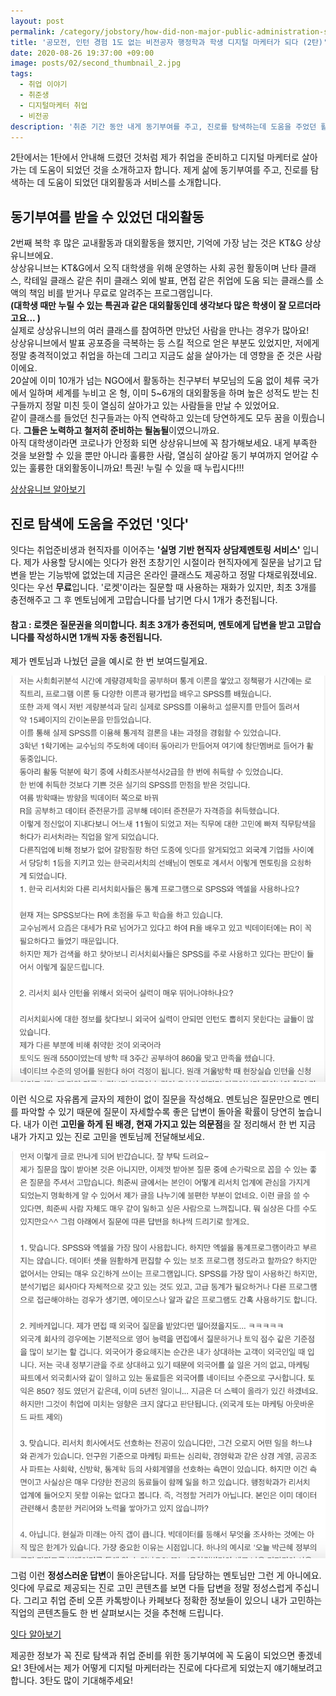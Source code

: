 ```yaml
---
layout: post
permalink: /category/jobstory/how-did-non-major-public-administration-students-become-digital-marketer-second-story/
title: '공모전, 인턴 경험 1도 없는 비전공자 행정학과 학생 디지털 마케터가 되다 (2탄)'
date: 2020-08-26 19:37:00 +09:00
image: posts/02/second_thumbnail_2.jpg
tags:
  - 취업 이야기
  - 취준생
  - 디지털마케터 취업
  - 비전공
description: '취준 기간 동안 내게 동기부여를 주고, 진로를 탐색하는데 도움을 주었던 활동과 서비스'
---
```


2탄에서는 1탄에서 안내해 드렸던 것처럼 제가 취업을 준비하고 디지털 마케터로 살아가는 데 도움이 되었던 것을 소개하고자 합니다. 제게 삶에 동기부여를 주고, 진로를 탐색하는 데 도움이 되었던 대외활동과 서비스를 소개합니다.

## 동기부여를 받을 수 있었던 대외활동

2번째 복학 후 많은 교내활동과 대외활동을 했지만, 기억에 가장 남는 것은 KT&G 상상유니브에요. <br>상상유니브는 KT&G에서 오직 대학생을 위해 운영하는 사회 공헌 활동이며 난타 클래스, 칵테일 클래스 같은 취미 클래스 외에 발표, 면접 같은 취업에 도움 되는 클래스를 소액의 책임 비를 받거나 무료로 알려주는 프로그램입니다.<br>
**(대학생 때만 누릴 수 있는 특권과 같은 대외활동인데 생각보다 많은 학생이 잘 모르더라고요... )**<br>실제로 상상유니브의 여러 클래스를 참여하면 만났던 사람을 만나는 경우가 많아요! <br>상상유니브에서 발표 공포증을 극복하는 등 스킬 적으로 얻은 부분도 있었지만, 저에게 정말 충격적이었고 취업을 하는데 그리고 지금도 삶을 살아가는 데 영향을 준 것은 사람이에요. <br>20살에 이미 10개가 넘는 NGO에서 활동하는 친구부터 부모님의 도움 없이 체류 국가에서 일하며 세계를 누비고 온 형, 이미 5~6개의 대외활동을 하며 높은 성적도 받는 친구들까지 정말 미친 듯이 열심히 살아가고 있는 사람들을 만날 수 있었어요. <br>같이 클래스를 들었던 친구들과는 아직 연락하고 있는데 당연하게도 모두 꿈을 이뤘습니다. **그들은 노력하고 철저히 준비하는 될놈될**이였으니까요. <br>아직 대학생이라면 코로나가 안정화 되면 상상유니브에 꼭 참가해보세요. 내게 부족한 것을 보완할 수 있을 뿐만 아니라 훌륭한 사람, 열심히 살아갈 동기 부여까지 얻어갈 수 있는 훌륭한 대외활동이니까요! 특권! 누릴 수 있을 때 누립시다!!!

[상상유니브 알아보기](https://www.sangsanguniv.com/main.univ)

## 진로 탐색에 도움을 주었던 '잇다'

잇다는 취업준비생과 현직자를 이어주는 **'실명 기반 현직자 상담제멘토링 서비스'** 입니다. 제가 사용할 당시에는 잇다가 완전 초창기인 시절이라 현직자에게 질문을 남기고 답변을 받는 기능밖에 없었는데 지금은 온라인 클래스도 제공하고 정말 다채로워졌네요. <br>잇다는 우선 **무료**입니다. '로켓'이라는 질문할 때 사용하는 재화가 있지만, 최초 3개를 충전해주고 그 후 멘토님에게 고맙습니다를 남기면 다시 1개가 충전됩니다.

#### 참고 : 로켓은 질문권을 의미합니다. 최초 3개가 충전되며, 멘토에게 답변을 받고 고맙습니다를 작성하시면 1개씩 자동 충전됩니다.

제가 멘토님과 나눴던 글을 예시로 한 번 보여드릴게요.

![잇다 멘티 질문 예시](/images/posts/02/itda_question.png)

이런 식으로 자유롭게 글자의 제한이 없이 질문을 작성해요. 멘토님은 질문만으로 멘티를 파악할 수 있기 때문에 질문이 자세할수록 좋은 답변이 돌아올 확률이 당연히 높습니다. 내가 이런 **고민을 하게 된 배경, 현재 가지고 있는 의문점**을 잘 정리해서 한 번 지금 내가 가지고 있는 진로 고민을 멘토님께 전달해보세요.

![잇다 멘토 답변 예시](/images/posts/02/itda_answer.png)

그럼 이런 **정성스러운 답변**이 돌아온답니다. 저를 담당하는 멘토님만 그런 게 아니에요. 잇다에 무료로 제공되는 진로 고민 콘텐츠를 보면 다들 답변을 정말 정성스럽게 주십니다. 그리고 취업 준비 오픈 카톡방이나 카페보다 정확한 정보들이 있으니 내가 고민하는 직업의 콘텐츠들도 한 번 살펴보시는 것을 추천해 드립니다.

[잇다 알아보기](https://www.itdaa.net/)

제공한 정보가 꼭 진로 탐색과 취업 준비를 위한 동기부여에 꼭 도움이 되었으면 좋겠네요! 3탄에서는 제가 어떻게 디지털 마케터라는 진로에 다다르게 되었는지 얘기해보려고 합니다. 3탄도 많이 기대해주세요!
